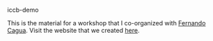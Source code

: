 iccb-demo

This is the material for a workshop that I co-organized with [Fernando Cagua](https://github.com/efcaguab). Visit the website that we created [here](https://bernibra.gitlab.io/plant-ecology-survey/).
